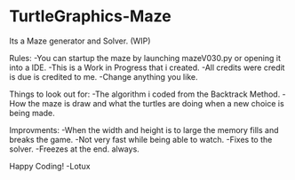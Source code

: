 # TurtleGraphics-Maze
Its a Maze generator and Solver. (WIP)

Rules:
-You can startup the maze by launching mazeV030.py or opening it into a IDE.
-This is a Work in Progress that i created.
-All credits were credit is due is credited to me.
-Change anything you like.

Things to look out for:
-The algorithm i coded from the Backtrack Method.
-How the maze is draw and what the turtles are doing when a new choice is being made.

Improvments:
-When the width and height is to large the memory fills and breaks the game.
-Not very fast while being able to watch.
-Fixes to the solver.
-Freezes at the end. always.

Happy Coding!
-Lotux
